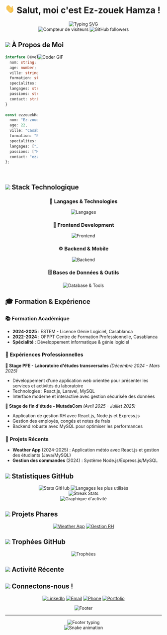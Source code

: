 # <img src="https://raw.githubusercontent.com/ABSphreak/ABSphreak/master/gifs/Hi.gif" width="30px"> Salut, moi c'est Ez-zouek Hamza ! 

<div align="center">
  <img src="https://readme-typing-svg.herokuapp.com?font=Fira+Code&size=32&duration=2800&pause=2000&color=A9FEF7&center=true&vCenter=true&width=940&lines=Développeur+Web+et+Mobile;Étudiant+ESTEM+Casablanca;Spécialisé+en+Génie+Logiciel;Passionné+par+l'Innovation+Tech" alt="Typing SVG" />
</div>

<div align="center">
  <img src="https://komarev.com/ghpvc/?username=ezzouekhamza&label=Visiteurs&color=0e75b6&style=flat" alt="Compteur de visiteurs" />
  <img src="https://img.shields.io/github/followers/ezzouekhamza?label=Followers&style=social" alt="GitHub followers" />
</div></div>

## <img src="https://media.giphy.com/media/iY8CRBdQXODJSCERIr/giphy.gif" width="35"> À Propos de Moi

<img align="right" src="https://media.giphy.com/media/SWoSkN6DxTszqIKEqv/giphy.gif" alt="Coder GIF" width="400">

```typescript
interface Développeur {
  nom: string;
  age: number;
  ville: string;
  formation: string;
  specialites: string[];
  langages: string[];
  passions: string[];
  contact: string;
}

const ezzouekHamza: Développeur = {
  nom: "Ez-zouek Hamza",
  age: 22,
  ville: "Casablanca, Maroc",
  formation: "ESTEM - Licence Génie Logiciel",
  specialites: ["Frontend", "Backend", "Mobile", "Fullstack"],
  langages: ["JavaScript", "React", "Node.js", "Laravel", "MySQL"],
  passions: ["Kickboxing", "Football", "Voyage", "Innovation Tech"],
  contact: "ezzouekhamza2411@gmail.com"
};
```

<br clear="right"/>

## <img src="https://media.giphy.com/media/j2pOGeGYKe2xCCKwfi/giphy.gif" width="35"> Stack Technologique

<div align="center">

### 🚀 Langages & Technologies
<p>
  <img src="https://skillicons.dev/icons?i=js,react,nodejs,laravel,php,mysql,html,css&theme=dark" alt="Langages" />
</p>

### 🎨 Frontend Development
<p>
  <img src="https://skillicons.dev/icons?i=react,js,html,css,tailwind,bootstrap&theme=dark" alt="Frontend" />
</p>

### ⚙️ Backend & Mobile
<p>
  <img src="https://skillicons.dev/icons?i=nodejs,laravel,php,mysql,reactnative&theme=dark" alt="Backend" />
</p>

### 🗄️ Bases de Données & Outils
<p>
  <img src="https://skillicons.dev/icons?i=mysql,git,github,vscode,figma&theme=dark" alt="Database & Tools" />
</p>

</div>

## 🎓 Formation & Expérience

### 📚 **Formation Académique**
- **2024-2025** : ESTEM - Licence Génie Logiciel, Casablanca
- **2022-2024** : OFPPT Centre de Formation Professionnelle, Casablanca
- **Spécialité** : Développement informatique & génie logiciel

### 💼 **Expériences Professionnelles**

**🔹 Stage PFE - Laboratoire d'études transversales** *(Décembre 2024 - Mars 2025)*
- Développement d'une application web orientée pour présenter les services et activités du laboratoire
- Technologies : React.js, Laravel, MySQL
- Interface moderne et interactive avec gestion sécurisée des données

**🔹 Stage de fin d'étude - MutadaCom** *(Avril 2025 - Juillet 2025)*  
- Application de gestion RH avec React.js, Node.js et Express.js
- Gestion des employés, congés et notes de frais
- Backend robuste avec MySQL pour optimiser les performances

### 🚀 **Projets Récents**
- **Weather App** (2024-2025) : Application météo avec React.js et gestion des étudiants (Java/MySQL)
- **Gestion des commandes** (2024) : Système Node.js/Express.js/MySQL

## <img src="https://media.giphy.com/media/LnQjpWaON8nhr21vNW/giphy.gif" width="35"> Statistiques GitHub

<div align="center">
  <img height="180em" src="https://github-readme-stats.vercel.app/api?username=ezzouekhamza&show_icons=true&theme=tokyonight&include_all_commits=true&count_private=true" alt="Stats GitHub"/>
  <img height="180em" src="https://github-readme-stats.vercel.app/api/top-langs/?username=ezzouekhamza&layout=compact&theme=tokyonight" alt="Langages les plus utilisés"/>
</div>

<div align="center">
  <img src="https://github-readme-streak-stats.herokuapp.com/?user=ezzouekhamza&theme=tokyonight" alt="Streak Stats" />
</div>

<div align="center">
  <img src="https://github-readme-activity-graph.vercel.app/graph?username=ezzouekhamza&theme=tokyo-night&hide_border=true&area=true" alt="Graphique d'activité" />
</div>

## <img src="https://media.giphy.com/media/8UHRm5oY4k4FDxq5QG/giphy.gif" width="35"> Projets Phares

<div align="center">

[![Weather App](https://github-readme-stats.vercel.app/api/pin/?username=ezzouekhamza&repo=weather-app&theme=tokyonight)](https://github.com/ezzouekhamza/weather-app)
[![Gestion RH](https://github-readme-stats.vercel.app/api/pin/?username=ezzouekhamza&repo=gestion-rh&theme=tokyonight)](https://github.com/ezzouekhamza/gestion-rh)

</div>

## <img src="https://media.giphy.com/media/W5eoZHPpUx9sapR0eu/giphy.gif" width="35"> Trophées GitHub

<div align="center">
  <img src="https://github-profile-trophy.vercel.app/?username=ezzouekhamza&theme=tokyonight&no-frame=true&row=1&column=7" alt="Trophées" />
</div>

## <img src="https://media.giphy.com/media/LnQjpWaON8nhr21vNW/giphy.gif" width="35"> Activité Récente

<!--START_SECTION:activity-->
<!--END_SECTION:activity-->

## <img src="https://media.giphy.com/media/jqNPzdTTxQfOgOqpO4/giphy.gif" width="35"> Connectons-nous !

<div align="center">

[![LinkedIn](https://img.shields.io/badge/LinkedIn-0077B5?style=for-the-badge&logo=linkedin&logoColor=white)](https://linkedin.com/in/ezzouek-hamza)
[![Email](https://img.shields.io/badge/Email-D14836?style=for-the-badge&logo=gmail&logoColor=white)](mailto:ezzouekhamza2411@gmail.com)
[![Phone](https://img.shields.io/badge/Phone-25D366?style=for-the-badge&logo=whatsapp&logoColor=white)](tel:+212640347045)
[![Portfolio](https://img.shields.io/badge/Portfolio-FF5722?style=for-the-badge&logo=google-chrome&logoColor=white)](https://ezzouekhamza.github.io)

</div>

<div align="center">
  <img src="https://capsule-render.vercel.app/api?type=waving&color=gradient&height=100&section=footer&animation=fadeIn" alt="Footer" />
</div>

---

<div align="center">
  <img src="https://readme-typing-svg.herokuapp.com?font=Fira+Code&size=20&duration=3000&pause=1000&color=58A6FF&center=true&vCenter=true&width=600&lines=💫+Merci+de+visiter+mon+profil+!;🚀+N'hésitez+pas+à+explorer+mes+projets;⭐+Star+si+vous+aimez+mon+travail+!" alt="Footer typing" />
</div>

<div align="center">
  <img src="https://raw.githubusercontent.com/ezzouekhamza/ezzouekhamza/output/github-contribution-grid-snake-dark.svg" alt="Snake animation" />
</div>
